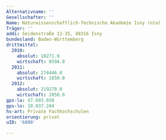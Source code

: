```yaml
---
Alternativname: ''
Gesellschafter: ''
Name: Naturwissenschaftlich-Technische Akademie Isny (nta)
Träger: ''
addi: Seidenstraße 12-35, 88316 Isny
bundesland: Baden-Württemberg
drittmittel:
  2010:
    absolut: 10271.0
    wirtschaft: 8594.0
  2011:
    absolut: 274446.0
    wirtschaft: 1850.0
  2012:
    absolut: 219279.0
    wirtschaft: 2050.0
gps-la: 47.693.658
gps-lo: 10.037.244
hs-art: Private Fachhochschulen
orientierung: privat
uID: '6890'

---
```


